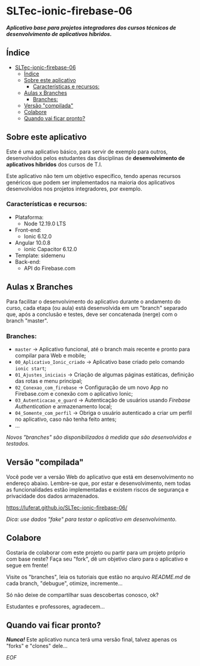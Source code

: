 
# SLTec-ionic-firebase-06
__*Aplicativo base para projetos integradores dos cursos técnicos de desenvolvimento de aplicativos híbridos.*__

## Índice
- [SLTec-ionic-firebase-06](#sltec-ionic-firebase-06)
  - [Índice](#índice)
  - [Sobre este aplicativo](#sobre-este-aplicativo)
    - [Características e recursos:](#características-e-recursos)
  - [Aulas x Branches](#aulas-x-branches)
    - [Branches:](#branches)
  - [Versão "compilada"](#versão-compilada)
  - [Colabore](#colabore)
  - [Quando vai ficar pronto?](#quando-vai-ficar-pronto)

## Sobre este aplicativo
Este é uma aplicativo básico, para servir de exemplo para outros, desenvolvidos pelos estudantes das disciplinas de **desenvolvimento de aplicativos híbridos** dos cursos de T.I.

Este aplicativo não tem um objetivo específico, tendo apenas recursos genéricos que podem ser implementados na maioria dos aplicativos desenvolvidos nos projetos integradores, por exemplo.
### Características e recursos:

- Plataforma:
	- Node 12.19.0 LTS
- Front-end:
	- Ionic 6.12.0
- Angular 10.0.8
	- ionic Capacitor 6.12.0
- Template: sidemenu
- Back-end:
	- API do Firebase.com
## Aulas x Branches
Para facilitar o desenvolvimento do aplicativo durante o andamento do curso, cada etapa (ou aula) está desenvolvida em um "branch" separado que, após a conclusão e testes, deve ser concatenada (nerge) com o branch "master".
### Branches:
-  `master`  &rarr; Aplicativo funcional, até o branch mais recente e pronto para compilar para Web e mobile;
-  `00_Aplicativo_Ionic_criado`  &rarr; Aplicativo base criado pelo comando `ionic start`;
-  `01_Ajustes_iniciais`  &rarr; Criação de algumas páginas estáticas, definição das rotas e menu principal;
-  `02_Conexao_com_firebase`  &rarr; Configuração de um novo App no Firebase.com e conexão com o aplicativo Ionic;
-  `03_Autenticacao_e_guard`  &rarr; Autenticação de usuários usando *Firebase Authentication* e armazenamento local;
-  `04_Somente_com_perfil`  &rarr; Obriga o usuário autenticado a criar um perfil no aplicativo, caso não tenha feito antes;
- ... 

*Novos "branches" são disponibilizados à medida que são desenvolvidos e testados.*
## Versão "compilada"
Você pode ver a versão Web do aplicativo que está em desenvolvimento no endereço abaixo. Lembre-se que, por estar e desenvolvimento, nem todas as funcionalidades estão implementadas e existem riscos de segurança e privacidade dos dados armazenados.

https://luferat.github.io/SLTec-ionic-firebase-06/

*Dica: use dados "fake" para testar o aplicativo em desenvolvimento.*

## Colabore
Gostaria de colaborar com este projeto ou partir para um projeto próprio com base neste? Faça seu "fork", dê um objetivo claro para o aplicativo e segue em frente!

Visite os "branches", leia os tutoriais que estão no arquivo *README.md* de cada branch, "debugue", otimize, incremente...

Só não deixe de compartilhar suas descobertas conosco, ok?

Estudantes e professores, agradecem...
## Quando vai ficar pronto?
**_Nunca!_** Este aplicativo nunca terá uma versão final, talvez apenas os "forks" e "clones" dele...

*EOF*